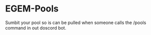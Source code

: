 # EGEM-Pools

Sumbit your pool so is can be pulled when someone calls the /pools command in out doscord bot.

